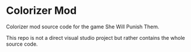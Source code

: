 # Colorizer Mod 

Colorizer mod source code for the game She Will Punish Them.

This repo is not a direct visual studio project but rather contains the whole source code.

